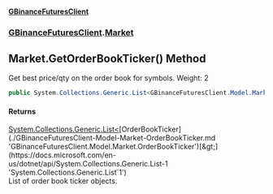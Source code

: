 #### [GBinanceFuturesClient](./index.md 'index')
### [GBinanceFuturesClient](./GBinanceFuturesClient.md 'GBinanceFuturesClient').[Market](./GBinanceFuturesClient-Market.md 'GBinanceFuturesClient.Market')
## Market.GetOrderBookTicker() Method
Get best price/qty on the order book for symbols. Weight: 2  
```csharp
public System.Collections.Generic.List<GBinanceFuturesClient.Model.Market.OrderBookTicker> GetOrderBookTicker();
```
#### Returns
[System.Collections.Generic.List&lt;](https://docs.microsoft.com/en-us/dotnet/api/System.Collections.Generic.List-1 'System.Collections.Generic.List`1')[OrderBookTicker](./GBinanceFuturesClient-Model-Market-OrderBookTicker.md 'GBinanceFuturesClient.Model.Market.OrderBookTicker')[&gt;](https://docs.microsoft.com/en-us/dotnet/api/System.Collections.Generic.List-1 'System.Collections.Generic.List`1')  
List of order book ticker objects.  

